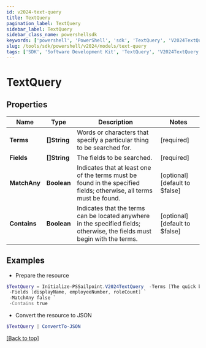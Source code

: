 ```yaml
---
id: v2024-text-query
title: TextQuery
pagination_label: TextQuery
sidebar_label: TextQuery
sidebar_class_name: powershellsdk
keywords: ['powershell', 'PowerShell', 'sdk', 'TextQuery', 'V2024TextQuery'] 
slug: /tools/sdk/powershell/v2024/models/text-query
tags: ['SDK', 'Software Development Kit', 'TextQuery', 'V2024TextQuery']
---
```



# TextQuery

## Properties

Name | Type | Description | Notes
------------ | ------------- | ------------- | -------------
**Terms** | **[]String** | Words or characters that specify a particular thing to be searched for. | [required]
**Fields** | **[]String** | The fields to be searched. | [required]
**MatchAny** | **Boolean** | Indicates that at least one of the terms must be found in the specified fields;  otherwise, all terms must be found. | [optional] [default to $false]
**Contains** | **Boolean** | Indicates that the terms can be located anywhere in the specified fields;  otherwise, the fields must begin with the terms. | [optional] [default to $false]

## Examples

- Prepare the resource
```powershell
$TextQuery = Initialize-PSSailpoint.V2024TextQuery  -Terms [The quick brown fox, 3141592, 7] `
 -Fields [displayName, employeeNumber, roleCount] `
 -MatchAny false `
 -Contains true
```

- Convert the resource to JSON
```powershell
$TextQuery | ConvertTo-JSON
```


[[Back to top]](#) 


